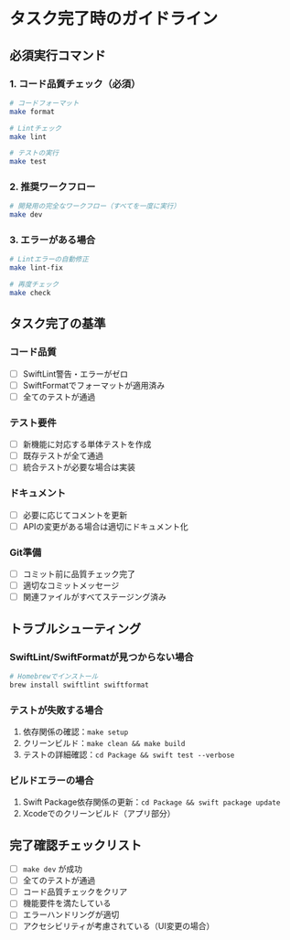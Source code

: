 # タスク完了時のガイドライン

## 必須実行コマンド

### 1. コード品質チェック（必須）
```bash
# コードフォーマット
make format

# Lintチェック
make lint

# テストの実行
make test
```

### 2. 推奨ワークフロー
```bash
# 開発用の完全なワークフロー（すべてを一度に実行）
make dev
```

### 3. エラーがある場合
```bash
# Lintエラーの自動修正
make lint-fix

# 再度チェック
make check
```

## タスク完了の基準

### コード品質
- [ ] SwiftLint警告・エラーがゼロ
- [ ] SwiftFormatでフォーマットが適用済み
- [ ] 全てのテストが通過

### テスト要件
- [ ] 新機能に対応する単体テストを作成
- [ ] 既存テストが全て通過
- [ ] 統合テストが必要な場合は実装

### ドキュメント
- [ ] 必要に応じてコメントを更新
- [ ] APIの変更がある場合は適切にドキュメント化

### Git準備
- [ ] コミット前に品質チェック完了
- [ ] 適切なコミットメッセージ
- [ ] 関連ファイルがすべてステージング済み

## トラブルシューティング

### SwiftLint/SwiftFormatが見つからない場合
```bash
# Homebrewでインストール
brew install swiftlint swiftformat
```

### テストが失敗する場合
1. 依存関係の確認：`make setup`
2. クリーンビルド：`make clean && make build`
3. テストの詳細確認：`cd Package && swift test --verbose`

### ビルドエラーの場合
1. Swift Package依存関係の更新：`cd Package && swift package update`
2. Xcodeでのクリーンビルド（アプリ部分）

## 完了確認チェックリスト
- [ ] `make dev` が成功
- [ ] 全てのテストが通過
- [ ] コード品質チェックをクリア
- [ ] 機能要件を満たしている
- [ ] エラーハンドリングが適切
- [ ] アクセシビリティが考慮されている（UI変更の場合）